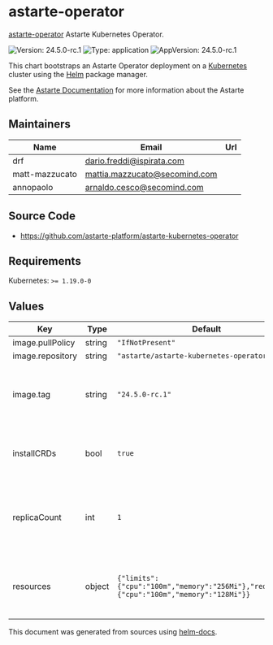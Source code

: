 # astarte-operator

[astarte-operator](https://github.com/astarte-platform/astarte-kubernetes-operator) Astarte Kubernetes Operator.

![Version: 24.5.0-rc.1](https://img.shields.io/badge/Version-24.5.0--rc.1-informational?style=flat-square) ![Type: application](https://img.shields.io/badge/Type-application-informational?style=flat-square) ![AppVersion: 24.5.0-rc.1](https://img.shields.io/badge/AppVersion-24.5.0--rc.1-informational?style=flat-square)

This chart bootstraps an Astarte Operator deployment on a [Kubernetes](http://kubernetes.io) cluster using the [Helm](https://helm.sh) package manager.

See the [Astarte Documentation](https://docs.astarte-platform.org/) for more information about the Astarte platform.

## Maintainers

| Name | Email | Url |
| ---- | ------ | --- |
| drf | dario.freddi@ispirata.com |  |
| matt-mazzucato | mattia.mazzucato@secomind.com |  |
| annopaolo | arnaldo.cesco@secomind.com |  |

## Source Code

* <https://github.com/astarte-platform/astarte-kubernetes-operator>

## Requirements

Kubernetes: `>= 1.19.0-0`

## Values

| Key | Type | Default | Description |
|-----|------|---------|-------------|
| image.pullPolicy | string | `"IfNotPresent"` |  |
| image.repository | string | `"astarte/astarte-kubernetes-operator"` |  |
| image.tag | string | `"24.5.0-rc.1"` | Overrides the image tag whose default is the chart appVersion. |
| installCRDs | bool | `true` | Whether or not to install Astarte CRDs. |
| replicaCount | int | `1` | The number of Astarte Operator replicas in your cluster. |
| resources | object | `{"limits":{"cpu":"100m","memory":"256Mi"},"requests":{"cpu":"100m","memory":"128Mi"}}` | Resources to assign to each Astarte Operator instance. |

This document was generated from sources using [helm-docs](https://github.com/norwoodj/helm-docs).
